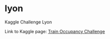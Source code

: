 # lyon
Kaggle Challenge Lyon

Link to Kaggle page: <a href="https://www.kaggle.com/c/lyon-train-occupancy"> Train Occupancy Challenge </a>
